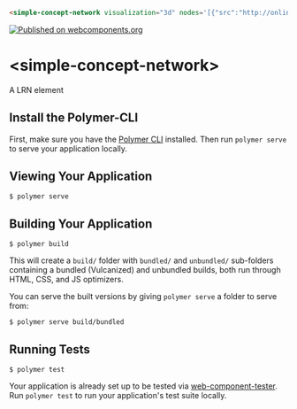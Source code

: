 <!--
```
<custom-element-demo>
  <template>
    <link rel="import" href="simple-concept-network.html">
    <next-code-block></next-code-block>
  </template>
</custom-element-demo>
```
-->
```html
<simple-concept-network visualization="3d" nodes='[{"src":"http://online.elmsln.local","icon":"lrn:online","label":"Course Information System"},{"src":"http://courses.elmsln.local/sing100","icon":"lrn:courses","label":"Course content"},{"src":"http://media.elmsln.local","icon":"lrn:media","label":"Media management"},{"src":"http://blog.elmsln.local/sing100","icon":"lrn:blogs","label":"Blogs"},{"src":"http://inbox.elmsln.local/","icon":"lrn:calendar","label":"Calendar"},{"src":"http://studio.elmsln.local/sing100","icon":"lrn:studio","label":"Open studio"},{"src":"http://discuss.elmsln.local/sing100","icon":"lrn:editorial","label":"Discussions"},{"src":"http://online.elmsln.local","icon":"lrn:online","label":"Course Information System"},{"src":"http://courses.elmsln.local/sing100","icon":"lrn:courses","label":"Course content"},{"src":"http://media.elmsln.local","icon":"lrn:media","label":"Media management"},{"src":"http://blog.elmsln.local/sing100","icon":"lrn:blogs","label":"Blogs"},{"src":"http://inbox.elmsln.local/","icon":"lrn:calendar","label":"Calendar"},{"src":"http://studio.elmsln.local/sing100","icon":"lrn:studio","label":"Open studio"},{"src":"http://discuss.elmsln.local/sing100","icon":"lrn:editorial","label":"Discussions"},{"src":"http://online.elmsln.local","icon":"lrn:online","label":"Course Information System"},{"src":"http://courses.elmsln.local/sing100","icon":"lrn:courses","label":"Course content"},{"src":"http://media.elmsln.local","icon":"lrn:media","label":"Media management"},{"src":"http://blog.elmsln.local/sing100","icon":"lrn:blogs","label":"Blogs"},{"src":"http://inbox.elmsln.local/","icon":"lrn:calendar","label":"Calendar"},{"src":"http://studio.elmsln.local/sing100","icon":"lrn:studio","label":"Open studio"},{"src":"http://discuss.elmsln.local/sing100","icon":"lrn:editorial","label":"Discussions"}]'></simple-concept-network>
```

[![Published on webcomponents.org](https://img.shields.io/badge/webcomponents.org-published-blue.svg)](https://www.webcomponents.org/element/LRNWebComponents/simple-concept-network)

# \<simple-concept-network\>

A LRN element

## Install the Polymer-CLI

First, make sure you have the [Polymer CLI](https://www.npmjs.com/package/polymer-cli) installed. Then run `polymer serve` to serve your application locally.

## Viewing Your Application

```
$ polymer serve
```

## Building Your Application

```
$ polymer build
```

This will create a `build/` folder with `bundled/` and `unbundled/` sub-folders
containing a bundled (Vulcanized) and unbundled builds, both run through HTML,
CSS, and JS optimizers.

You can serve the built versions by giving `polymer serve` a folder to serve
from:

```
$ polymer serve build/bundled
```

## Running Tests

```
$ polymer test
```

Your application is already set up to be tested via [web-component-tester](https://github.com/Polymer/web-component-tester). Run `polymer test` to run your application's test suite locally.
